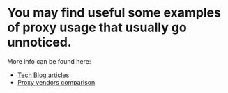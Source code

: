 # You may find useful some examples of proxy usage that usually go unnoticed.

More info can be found here:
* [Tech Blog articles](https://datascrape.tech/blog/)
* [Proxy vendors comparison](https://datascrape.tech/docs/category/proxies/)

